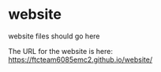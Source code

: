 # website
website files should go here

The URL for the website is here: https://ftcteam6085emc2.github.io/website/
